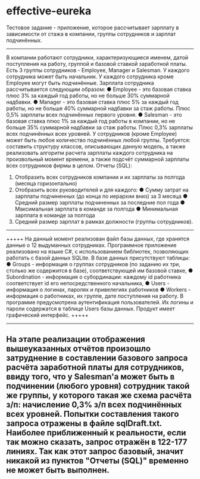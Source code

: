 # effective-eureka
Тестовое задание - приложение, которое рассчитывает зарплату в зависимости от стажа в компании, группы сотрудников и зарплат подчинённых.

*****
В компании работают сотрудники, характеризующиеся именем, датой поступления на работу, группой и базовой ставкой заработной платы.
Есть 3 группы сотрудников - Employee, Manager и Salesman. У каждого сотрудника может быть начальник. У каждого сотрудника кроме Employee могут быть подчинённые.
Зарплата сотрудника рассчитывается следующим образом:
  ● Employee - это базовая ставка плюс 3% за каждый год работы, но не больше 30% суммарной надбавки.
  ● Manager - это базовая ставка плюс 5% за каждый год работы, но не больше 40% суммарной надбавки за стаж работы. Плюс 0,5% зарплаты всех подчинённых первого уровня.
  ● Salesman - это базовая ставка плюс 1% за каждый год работы в компании, но не больше 35% суммарной надбавки за стаж работы. Плюс 0,3% зарплаты всех подчинённых всех уровней.
У сотрудников (кроме Employee) может быть любое количество подчинённых любой группы.
Требуется: составить структуру классов, описывающих данную модель, а также реализовать алгоритм расчета зарплаты каждого сотрудника на произвольный момент времени, а также подсчёт суммарной зарплаты всех сотрудников фирмы в целом.
Отчеты (SQL):
1) Отобразить всех сотрудников компании и их зарплаты за полгода (месяца горизонтально)
2) Отобразить всех руководителей и для каждого:
  ● Сумму затрат на зарплаты подчиненных (до конца по иерархии вниз) за 3 месяца
  ● Средний размер зарплаты подчиненных за последние пол года
  ● Максимальная зарплата в команде за полгода
  ● Минимальная зарплата в команде за полгода
3) Средний размер зарплат в рамках должности (группы сотрудников).
*****

+++++
На данный момент реализован файл базы данных, где хранятся данные о 12 выдуманных сотрудниках. Программное приложение реализовано на языке C#, с использованием библиотек, позволяющих работать с базой данных SQLite.
В базе данных присутствуют таблицы:
  ● Groups - информация о группах сотрудников (по заданию их три, столько же содержится в базе), соответствующей им базовой ставке,
  ● Subordination - информация о субординации: каждому id работника соответствует id его непосредственного начальника,
  ● Users - информация о логинах, паролях и привелегиях работников
  ● Workers - информация о работниках, их группе, дате поступления на работу.
В программе предусмотрена аутентификация пользователей. Их логины и пароли содержатся в таблице Users базы данных. Продукт имеет графический интерфейс.
+++++

-----
На этапе реализации отображения вышеуказанных отчётов произошло затруднение в составлении базового запроса расчёта заработной платы для сотрудников, ввиду того, что у Salesman'а может быть в подчинении (любого уровня) сотрудник такой же группы, у которого такая же схема расчёта з/п: начисление 0,3% з/п всех подчинённых всех уровней. Попытки составления такого запроса отражены в файле sqlDraft.txt. Наиболее приближенный к реальности, если так можно сказать, запрос отражён в 122-177 линиях. Так как этот запрос базовый, значит никакой из пунктов "Отчеты (SQL)" временно не может быть выполнен.
-----
